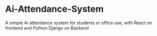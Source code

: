 # Ai-Attendance-System
A simple Ai attendance system for students or office use, with React on frontend and Python Django on Backend
